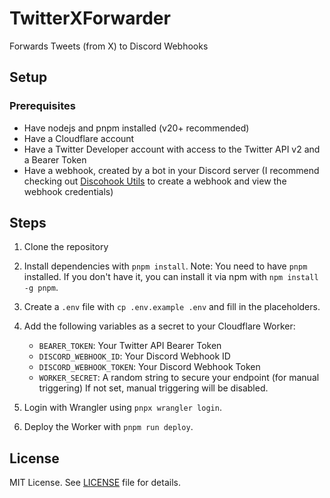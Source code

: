 # TwitterXForwarder

Forwards Tweets (from X) to Discord Webhooks

## Setup

### Prerequisites

- Have nodejs and pnpm installed (v20+ recommended)
- Have a Cloudflare account
- Have a Twitter Developer account with access to the Twitter API v2 and a Bearer Token
- Have a webhook, created by a bot in your Discord server (I recommend checking out [Discohook Utils](https://canary.discord.com/oauth2/authorize?client_id=792842038332358656&permissions=275684617280&scope=bot+applications.commands) to create a webhook and view the webhook credentials)

## Steps

1. Clone the repository
2. Install dependencies with `pnpm install`.
   Note: You need to have `pnpm` installed. If you don't have it, you can install it via npm with `npm install -g pnpm`.
3. Create a `.env` file with `cp .env.example .env` and fill in the placeholders.

4. Add the following variables as a secret to your Cloudflare Worker:
   - `BEARER_TOKEN`: Your Twitter API Bearer Token
   - `DISCORD_WEBHOOK_ID`: Your Discord Webhook ID
   - `DISCORD_WEBHOOK_TOKEN`: Your Discord Webhook Token
   - `WORKER_SECRET`: A random string to secure your endpoint (for manual triggering) If not set, manual triggering will be disabled.

5. Login with Wrangler using `pnpx wrangler login`.
6. Deploy the Worker with `pnpm run deploy`.

## License

MIT License. See [LICENSE](./LICENSE) file for details.
